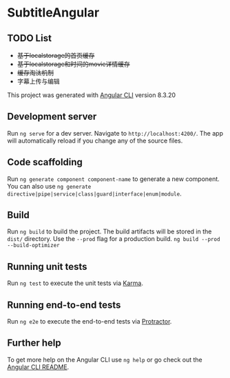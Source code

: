 # SubtitleAngular

## TODO List
+ ~~基于localstorage的首页缓存~~
+ ~~基于localstorage和时间的movie详情缓存~~
+ ~~缓存淘汰机制~~
+ 字幕上传与编辑


This project was generated with [Angular CLI](https://github.com/angular/angular-cli) version 8.3.20

## Development server

Run `ng serve` for a dev server. Navigate to `http://localhost:4200/`. The app will automatically reload if you change any of the source files.

## Code scaffolding

Run `ng generate component component-name` to generate a new component. You can also use `ng generate directive|pipe|service|class|guard|interface|enum|module`.

## Build

Run `ng build` to build the project. The build artifacts will be stored in the `dist/` directory. Use the `--prod` flag for a production build.
`ng build --prod --build-optimizer`

## Running unit tests

Run `ng test` to execute the unit tests via [Karma](https://karma-runner.github.io).

## Running end-to-end tests

Run `ng e2e` to execute the end-to-end tests via [Protractor](http://www.protractortest.org/).

## Further help

To get more help on the Angular CLI use `ng help` or go check out the [Angular CLI README](https://github.com/angular/angular-cli/blob/master/README.md).
